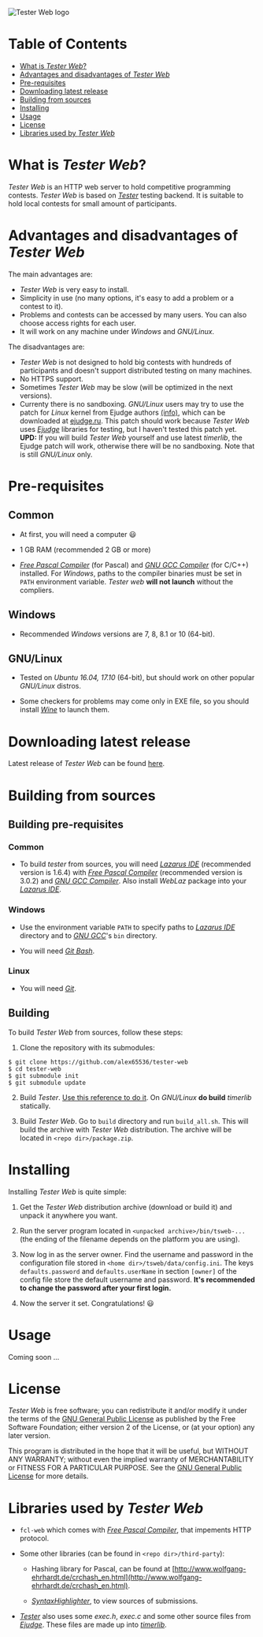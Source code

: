 ![Tester Web logo](https://raw.githubusercontent.com/alex65536/tester-web/master/logo/logoWithText.png)

# Table of Contents

* [What is _Tester Web_?](#what-is-tester-web)
* [Advantages and disadvantages of _Tester Web_](#advantages-and-disadvantages-of-tester-web)
* [Pre-requisites](#pre-requisites)
* [Downloading latest release](#downloading-latest-release)
* [Building from sources](#building-from-sources)
* [Installing](#installing)
* [Usage](#usage)
* [License](#license)
* [Libraries used by _Tester Web_](#libraries-used-by-tester-web)

# What is _Tester Web_?

_Tester Web_ is an HTTP web server to hold competitive programming contests. _Tester Web_ is based on [_Tester_](https://github.com/alex65536/tester) testing backend. It is suitable to hold local contests for small amount of participants.

# Advantages and disadvantages of _Tester Web_

The main advantages are:

* _Tester Web_ is very easy to install.
* Simplicity in use (no many options, it's easy to add a problem or a contest to it).
* Problems and contests can be accessed by many users. You can also choose access rights for each user.
* It will work on any machine under _Windows_ and _GNU/Linux_.

The disadvantages are:

* _Tester Web_ is not designed to hold big contests with hundreds of participants and doesn't support distributed testing on many machines.
* No HTTPS support.
* Sometimes _Tester Web_ may be slow (will be optimized in the next versions).
* Currenty there is no sandboxing. _GNU/Linux_ users may try to use the patch for _Linux_ kernel from Ejudge authors [(info)](https://ejudge.ru/wiki/index.php/%D0%9F%D0%B0%D1%82%D1%87_%D0%BA_%D1%8F%D0%B4%D1%80%D1%83_Linux), which can be downloaded at [ejudge.ru](https://ejudge.ru/). This patch should work because _Tester Web_ uses _[Ejudge](https://ejudge.ru/)_ libraries for testing, but I haven't tested this patch yet.  
  **UPD:** If you will build _Tester Web_ yourself and use latest _timerlib_, the Ejudge patch will work, otherwise there will be no sandboxing. Note that is still _GNU/Linux_ only.

# Pre-requisites

## Common

* At first, you will need a computer 😃

* 1 GB RAM (recommended 2 GB or more)

* [_Free Pascal Compiler_](https://freepascal.org/) (for Pascal) and [_GNU GCC Compiler_](https://gcc.gnu.org) (for C/C++) installed. For _Windows_, paths to the compiler binaries must be set in `PATH` environment variable. _Tester web_ **will not launch** without the compliers.

## Windows

* Recommended _Windows_ versions are 7, 8, 8.1 or 10 (64-bit).

## GNU/Linux

* Tested on _Ubuntu 16.04, 17.10_ (64-bit), but should work on other popular _GNU/Linux_ distros.

* Some checkers for problems may come only in EXE file, so you should install [_Wine_](https://winehq.org) to launch them.

# Downloading latest release

Latest release of _Tester Web_ can be found [here](https://github.com/alex65536/tester-web/releases/latest).

# Building from sources

## Building pre-requisites

### Common

* To build _tester_ from sources, you will need [_Lazarus IDE_](https://www.lazarus-ide.org) (recommended version is 1.6.4) with [_Free Pascal Compiler_](https://freepascal.org/) (recommended version is 3.0.2) and [_GNU GCC Compiler_](https://gcc.gnu.org). Also install _WebLaz_ package into your [_Lazarus IDE_](https://www.lazarus-ide.org).

### Windows

* Use the environment variable `PATH` to specify paths to [_Lazarus IDE_](https://www.lazarus-ide.org) directory and to [_GNU GCC_](https://gcc.gnu.org)'s `bin` directory.

* You will need [_Git Bash_](https://git-for-windows.github.io/).

### Linux

* You will need [_Git_](https://git-scm.com/).

## Building

To build _Tester Web_ from sources, follow these steps:

1. Clone the repository with its submodules:

~~~~
$ git clone https://github.com/alex65536/tester-web
$ cd tester-web
$ git submodule init
$ git submodule update
~~~~

2. Build _Tester_. [Use this reference to do it](https://alex65536.github.io/tester/#building-from-sources). On _GNU/Linux_ **do build** _timerlib_ statically.

3. Build _Tester Web_. Go to `build` directory and run `build_all.sh`. This will build the archive with _Tester Web_ distribution. The archive will be located in `<repo dir>/package.zip`.

# Installing

Installing _Tester Web_ is quite simple:

1. Get the _Tester Web_ distribution archive (download or build it) and unpack it anywhere you want.

2. Run the server program located in `<unpacked archive>/bin/tsweb-...` (the ending of the filename depends on the platform you are using).

3. Now log in as the server owner. Find the username and password in the configuration file stored in `<home dir>/tsweb/data/config.ini`. The keys `defaults.password` and `defaults.userName` in section `[owner]` of the config file store the default username and password. **It's recommended to change the password after your first login.**

4. Now the server it set. Congratulations! 😃

# Usage

Coming soon ...

# License

_Tester Web_ is free software; you can redistribute it and/or modify it under the terms of the [GNU General Public License](https://github.com/alex65536/tester-web/blob/master/LICENSE) as published by the Free Software Foundation; either version 2 of the License, or (at your option) any later version.

This program is distributed in the hope that it will be useful, but WITHOUT ANY WARRANTY; without even the implied warranty of MERCHANTABILITY or FITNESS FOR A PARTICULAR PURPOSE. See the [GNU General Public License](https://github.com/alex65536/tester-web/blob/master/LICENSE) for more details.

# Libraries used by _Tester Web_

* `fcl-web` which comes with [_Free Pascal Compiler_](https://freepascal.org/), that impements HTTP protocol.

* Some other libraries (can be found in `<repo dir>/third-party`):

	* Hashing library for Pascal, can be found at [http://www.wolfgang-ehrhardt.de/crchash_en.html](http://www.wolfgang-ehrhardt.de/crchash_en.html).

	* [_SyntaxHighlighter_](https://github.com/syntaxhighlighter/syntaxhighlighter), to view sources of submissions.

* [_Tester_](https://github.com/alex65536/tester) also uses some _exec.h_, _exec.c_ and some other source files from [_Ejudge_](https://ejudge.ru/). These files are made up into [_timerlib_](https://github.com/alex65536/tester/tree/master/timerlib).
